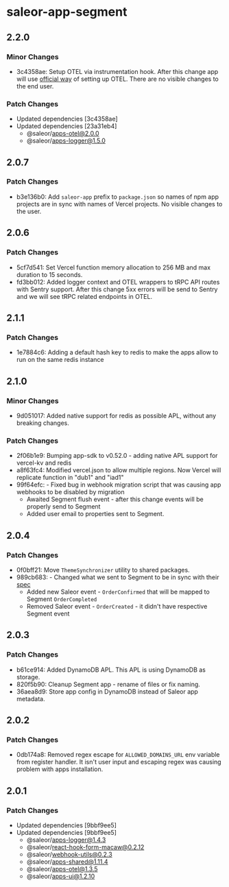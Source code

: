 # saleor-app-segment

## 2.2.0

### Minor Changes

- 3c4358ae: Setup OTEL via instrumentation hook. After this change app will use [official way](https://nextjs.org/docs/14/app/building-your-application/optimizing/open-telemetry) of setting up OTEL. There are no visible changes to the end user.

### Patch Changes

- Updated dependencies [3c4358ae]
- Updated dependencies [23a31eb4]
  - @saleor/apps-otel@2.0.0
  - @saleor/apps-logger@1.5.0

## 2.0.7

### Patch Changes

- b3e136b0: Add `saleor-app` prefix to `package.json` so names of npm app projects are in sync with names of Vercel projects. No visible changes to the user.

## 2.0.6

### Patch Changes

- 5cf7d541: Set Vercel function memory allocation to 256 MB and max duration to 15 seconds.
- fd3bb012: Added logger context and OTEL wrappers to tRPC API routes with Sentry support. After this change 5xx errors will be send to Sentry and we will see tRPC related endpoints in OTEL.

## 2.1.1

### Patch Changes

- 1e7884c6: Adding a default hash key to redis to make the apps allow to run on the same redis instance

## 2.1.0

### Minor Changes

- 9d051017: Added native support for redis as possible APL, without any breaking changes.

### Patch Changes

- 2f06b1e9: Bumping app-sdk to v0.52.0 - adding native APL support for vercel-kv and redis
- a8f63fc4: Modified vercel.json to allow multiple regions. Now Vercel will replicate function in "dub1" and "iad1"
- 99f64efc: - Fixed bug in webhook migration script that was causing app webhooks to be disabled by migration
  - Awaited Segment flush event - after this change events will be properly send to Segment
  - Added user email to properties sent to Segment.

## 2.0.4

### Patch Changes

- 0f0bff21: Move `ThemeSynchronizer` utility to shared packages.
- 989cb683: - Changed what we sent to Segment to be in sync with their [spec](https://segment.com/docs/connections/spec/ecommerce/v2/)
  - Added new Saleor event - `OrderConfirmed` that will be mapped to Segment `OrderCompleted`
  - Removed Saleor event - `OrderCreated` - it didn't have respective Segment event

## 2.0.3

### Patch Changes

- b61ce914: Added DynamoDB APL. This APL is using DynamoDB as storage.
- 820f5b90: Cleanup Segment app - rename of files or fix naming.
- 36aea8d9: Store app config in DynamoDB instead of Saleor app metadata.

## 2.0.2

### Patch Changes

- 0db174a8: Removed regex escape for `ALLOWED_DOMAINS_URL` env variable from register handler. It isn't user input and escaping regex was causing problem with apps installation.

## 2.0.1

### Patch Changes

- Updated dependencies [9bbf9ee5]
- Updated dependencies [9bbf9ee5]
  - @saleor/apps-logger@1.4.3
  - @saleor/react-hook-form-macaw@0.2.12
  - @saleor/webhook-utils@0.2.3
  - @saleor/apps-shared@1.11.4
  - @saleor/apps-otel@1.3.5
  - @saleor/apps-ui@1.2.10
